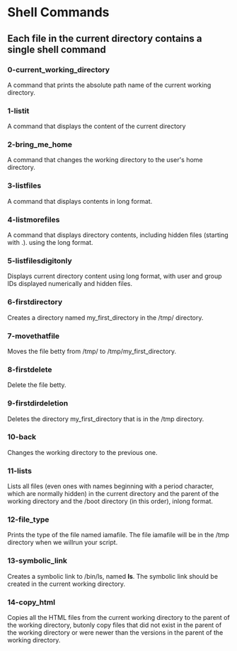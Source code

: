 # Shell Commands
## Each file in the current directory contains a single shell command
### 0-current_working_directory
A command that prints the absolute path name of the current working directory.
### 1-listit
A command that displays the content of the current directory
### 2-bring_me_home
A command that changes the working directory to the user's home directory.
### 3-listfiles
A command that displays contents in long format.
### 4-listmorefiles
A command that displays directory contents, including hidden files (starting with .). using the long format.
### 5-listfilesdigitonly
Displays current directory content using long format, with user and group IDs displayed numerically and hidden files.
### 6-firstdirectory
Creates a directory named my_first_directory in the /tmp/ directory.
### 7-movethatfile
Moves the file betty from /tmp/ to /tmp/my_first_directory.
### 8-firstdelete
Delete the file betty.
### 9-firstdirdeletion
Deletes the directory my_first_directory that is in the /tmp directory.
### 10-back
Changes the working directory to the previous one.
### 11-lists
Lists all files (even ones with names beginning with a period character, which are normally hidden) in the current directory and the parent of the working directory and the /boot directory (in this order), inlong format.
### 12-file_type
Prints the type of the file named iamafile. The file iamafile will be in the /tmp directory when we willrun your script.
### 13-symbolic_link
Creates a symbolic link to /bin/ls, named __ls__. The symbolic link should be created in the current working directory.
### 14-copy_html
Copies all the HTML files from the current working directory to the parent of the working directory, butonly copy files that did not exist in the parent of the working directory or were newer than the versions in the parent of the working directory.

